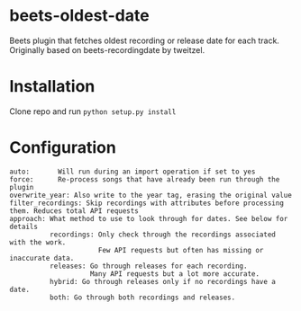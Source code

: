 # beets-oldest-date
Beets plugin that fetches oldest recording or release date for each track. Originally based on beets-recordingdate by tweitzel.

# Installation
Clone repo and run `python setup.py install`

# Configuration
    auto:       Will run during an import operation if set to yes
    force:      Re-process songs that have already been run through the plugin
    overwrite_year: Also write to the year tag, erasing the original value 
    filter_recordings: Skip recordings with attributes before processing them. Reduces total API requests
    approach: What method to use to look through for dates. See below for details
              recordings: Only check through the recordings associated with the work.
                          Few API requests but often has missing or inaccurate data.
              releases: Go through releases for each recording.
                        Many API requests but a lot more accurate.
              hybrid: Go through releases only if no recordings have a date.
              both: Go through both recordings and releases.
